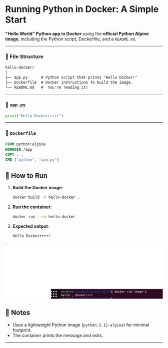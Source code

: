 # Running Python in Docker: A Simple Start
**"Hello World" Python app in Docker** using the **official Python Alpine image**, including the Python script, Dockerfile, and a `README.md`.

---

### 📁 File Structure

```
hello-docker/
│
├── app.py      # Python script that prints "Hello Docker!"
├── Dockerfile  # Docker instructions to build the image.
└── README.md   #  You're reading it!
```

---

### 🔹 `app.py`

```python
print("Hello Dockerrrrrr")
```

---

### 🔹 `Dockerfile`

```dockerfile
FROM python:alpine
WORKDIR /app
COPY . .
CMD ["python", "app.py"]
```

## 🚀 How to Run

1. **Build the Docker image**:

   ```bash
   docker build -t hello-docker .
   ```

2. **Run the container**:

   ```bash
   docker run --rm hello-docker
   ```

3. **Expected output**:

   ```
   Hello Dockerrrrr!
   ```
![Image](Picture1.png)

## 📝 Notes

- Uses a lightweight Python image (`python:3.12-alpine`) for minimal footprint.
- The container prints the message and exits.

---
